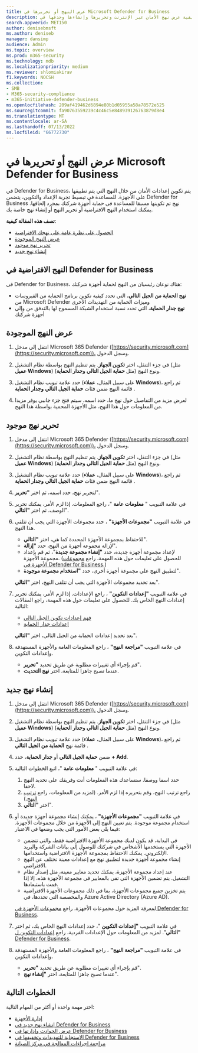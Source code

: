 ```yaml
---
title: عرض النهج أو تحريرها في Microsoft Defender for Business
description: تعرف على كيفية عرض نهج الأمان عبر الإنترنت وتحريرها وإنشاءها وحذفها في Defender for Business. حماية أجهزتك باستخدام نهج الأمان.
search.appverid: MET150
author: denisebmsft
ms.author: deniseb
manager: dansimp
audience: Admin
ms.topic: overview
ms.prod: m365-security
ms.technology: mdb
ms.localizationpriority: medium
ms.reviewer: shlomiakirav
f1.keywords: NOCSH
ms.collection:
- SMB
- M365-security-compliance
- m365-initiative-defender-business
ms.openlocfilehash: 209af419462d6894e80b1d05955a58a78572e525
ms.sourcegitcommit: fa90763559239c4c46c5e848939126763879d8e4
ms.translationtype: MT
ms.contentlocale: ar-SA
ms.lasthandoff: 07/13/2022
ms.locfileid: "66772730"
---
```

# <a name="view-or-edit-policies-in-microsoft-defender-for-business"></a>عرض النهج أو تحريرها في Microsoft Defender for Business

في Defender for Business، يتم تكوين إعدادات الأمان من خلال النهج التي يتم تطبيقها على الأجهزة. للمساعدة في تبسيط تجربة الإعداد والتكوين، يتضمن Defender for Business نهج تم تكوينها مسبقا للمساعدة في حماية أجهزة شركتك بمجرد إلحاقها. يمكنك استخدام النهج الافتراضية أو تحرير النهج أو إنشاء نهج خاصة بك.

**تصف هذه المقالة كيفية**:

- [الحصول على نظرة عامة على نهجك الافتراضية](#default-policies-in-defender-for-business)
- [عرض النهج الموجودة](#view-your-existing-policies)
- [تحرير نهج موجود](#edit-an-existing-policy)
- [إنشاء نهج جديد](#create-a-new-policy)


## <a name="default-policies-in-defender-for-business"></a>النهج الافتراضية في Defender for Business

في Defender for Business، هناك نوعان رئيسيان من النهج لحماية أجهزة شركتك:

- **نهج الحماية من الجيل التالي**، التي تحدد كيفية تكوين برنامج الحماية من الفيروسات من Microsoft Defender وميزات الحماية من التهديدات الأخرى
- **نهج جدار الحماية**، التي تحدد نسبة استخدام الشبكة المسموح لها بالتدفق من وإلى أجهزة شركتك


## <a name="view-your-existing-policies"></a>عرض النهج الموجودة

1. انتقل إلى مدخل Microsoft 365 Defender ([https://security.microsoft.com](https://security.microsoft.com))، وسجل الدخول. 

2. في جزء التنقل، اختر **تكوين الجهاز**. يتم تنظيم النهج بواسطة نظام التشغيل (مثل **عميل Windows**) ونوع النهج (مثل **حماية الجيل التالي** **وجدار الحماية**). 

3. حدد علامة تبويب نظام التشغيل (على سبيل المثال، **عملاء Windows**)، ثم راجع قائمة النهج ضمن فئات **حماية الجيل التالي** **وجدار الحماية** . 

4. لعرض مزيد من التفاصيل حول نهج ما، حدد اسمه. سيتم فتح جزء جانبي يوفر مزيدا من المعلومات حول هذا النهج، مثل الأجهزة المحمية بواسطة هذا النهج.

## <a name="edit-an-existing-policy"></a>تحرير نهج موجود

1. انتقل إلى مدخل Microsoft 365 Defender ([https://security.microsoft.com](https://security.microsoft.com))، وسجل الدخول. 

2. في جزء التنقل، اختر **تكوين الجهاز**. يتم تنظيم النهج بواسطة نظام التشغيل (مثل **عميل Windows**) ونوع النهج (مثل **حماية الجيل التالي** **وجدار الحماية**). 

3. حدد علامة تبويب نظام التشغيل (على سبيل المثال، **عملاء Windows**)، ثم راجع قائمة النهج ضمن فئات **حماية الجيل التالي** **وجدار الحماية** . 

4. لتحرير نهج، حدد اسمه، ثم اختر **"تحرير**".

5. في علامة التبويب " **معلومات عامة** "، راجع المعلومات. إذا لزم الأمر، يمكنك تحرير الوصف. ثم اختر **"التالي**".

6. في علامة التبويب **"مجموعات الأجهزة"** ، حدد مجموعات الأجهزة التي يجب أن تتلقى هذا النهج.  

   - للاحتفاظ بمجموعة الأجهزة المحددة كما هي، اختر **"التالي**".
   - لإزالة مجموعة أجهزة من النهج، حدد **"إزالة**".
   - لإعداد مجموعة أجهزة جديدة، حدد **"إنشاء مجموعة جديدة**"، ثم قم بإعداد مجموعة الأجهزة. (للحصول على تعليمات حول هذه المهمة، راجع [مجموعات الأجهزة في Defender for Business](mdb-create-edit-device-groups.md).)
   - لتطبيق النهج على مجموعة أجهزة أخرى، حدد **"استخدام مجموعة موجودة**".

   بعد تحديد مجموعات الأجهزة التي يجب أن تتلقى النهج، اختر **"التالي**".

7. في علامة التبويب **"إعدادات التكوين"** ، راجع الإعدادات. إذا لزم الأمر، يمكنك تحرير إعدادات النهج الخاص بك. للحصول على تعليمات حول هذه المهمة، راجع المقالات التالية: 

   - [فهم إعدادات تكوين الجيل التالي](mdb-next-gen-configuration-settings.md)   
   - [إعدادات جدار الحماية](mdb-firewall.md)

   بعد تحديد إعدادات الحماية من الجيل التالي، اختر **"التالي**".

8. في علامة التبويب **"مراجعة النهج"** ، راجع المعلومات العامة والأجهزة المستهدفة وإعدادات التكوين. 

   - قم بإجراء أي تغييرات مطلوبة عن طريق تحديد **"تحرير**".
   - عندما تصبح جاهزا للمتابعة، اختر **نهج التحديث**.

## <a name="create-a-new-policy"></a>إنشاء نهج جديد

1. انتقل إلى مدخل Microsoft 365 Defender ([https://security.microsoft.com](https://security.microsoft.com))، وسجل الدخول. 

2. في جزء التنقل، اختر **تكوين الجهاز**. يتم تنظيم النهج بواسطة نظام التشغيل (مثل **عميل Windows**) ونوع النهج (مثل **حماية الجيل التالي** **وجدار الحماية**). 

3. حدد علامة تبويب نظام التشغيل (على سبيل المثال، **عملاء Windows**)، ثم راجع قائمة نهج **الحماية من الجيل التالي** . 

4. ضمن **حماية الجيل التالي** أو **جدار الحماية**، حدد **+ Add**.

5. في علامة التبويب " **معلومات عامة** "، اتبع الخطوات التالية:

   1. حدد اسما ووصفا. ستساعدك هذه المعلومات أنت وفريقك على تحديد النهج لاحقا.
   2. راجع ترتيب النهج، وقم بتحريره إذا لزم الأمر. (لمزيد من المعلومات، راجع [ترتيب النهج](mdb-policy-order.md).)
   3. اختر **"التالي**". 

7. في علامة التبويب **"مجموعات الأجهزة"** ، يمكنك إنشاء مجموعة أجهزة جديدة أو استخدام مجموعة موجودة. يتم تعيين النهج إلى الأجهزة من خلال مجموعات الأجهزة. فيما يلي بعض الأمور التي يجب وضعها في الاعتبار:

   - في البداية، قد يكون لديك مجموعة الأجهزة الافتراضية فقط، والتي تتضمن الأجهزة التي يستخدمها الأشخاص في شركتك للوصول إلى بيانات الشركة والبريد الإلكتروني. يمكنك الاحتفاظ بمجموعة الأجهزة الافتراضية واستخدامها.
   - إنشاء مجموعة أجهزة جديدة لتطبيق نهج مع إعدادات معينة تختلف عن النهج الافتراضي. 
   - عند إعداد مجموعة الأجهزة، يمكنك تحديد معايير معينة، مثل إصدار نظام التشغيل. يتم تضمين الأجهزة التي تفي بالمعايير في مجموعة الأجهزة هذه، إلا إذا قمت باستبعادها. 
   - يتم تخزين جميع مجموعات الأجهزة، بما في ذلك مجموعات الأجهزة الافتراضية والمخصصة التي تحددها، في Azure Active Directory (Azure AD).

   لمعرفة المزيد حول مجموعات الأجهزة، راجع [مجموعات الأجهزة في Defender for Business](mdb-create-edit-device-groups.md).

8. في علامة التبويب **"إعدادات التكوين** "، حدد إعدادات النهج الخاص بك، ثم اختر **"التالي**". لمزيد من المعلومات حول الإعدادات الفردية، راجع [إعدادات التكوين ل Defender for Business](mdb-next-gen-configuration-settings.md).

9. في علامة التبويب **"مراجعة النهج"** ، راجع المعلومات العامة والأجهزة المستهدفة وإعدادات التكوين. 

   - قم بإجراء أي تغييرات مطلوبة عن طريق تحديد **"تحرير**".
   - عندما تصبح جاهزا للمتابعة، اختر **"إنشاء نهج**".


## <a name="next-steps"></a>الخطوات التالية

اختر مهمة واحدة أو أكثر من المهام التالية:

- [إدارة الأجهزة](mdb-manage-devices.md)
- [إنشاء نهج جديد في Defender for Business](mdb-create-new-policy.md)
- [عرض الحوادث وإدارتها في Defender for Business](mdb-view-manage-incidents.md)
- [الاستجابة للتهديدات وتخفيفها في Defender for Business](mdb-respond-mitigate-threats.md)
- [مراجعة إجراءات المعالجة في مركز الصيانة](mdb-review-remediation-actions.md)